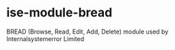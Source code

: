 # ise-module-bread
BREAD (Browse, Read, Edit, Add, Delete) module used by Internalsystemerror Limited
